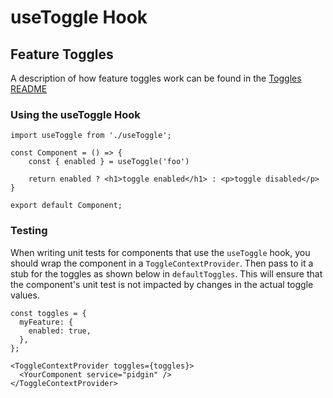 
# useToggle Hook

## Feature Toggles

A description of how feature toggles work can be found in the [Toggles README](../..//lib/config/toggles/README.md)

### Using the useToggle Hook

```
import useToggle from './useToggle';

const Component = () => {
    const { enabled } = useToggle('foo')

    return enabled ? <h1>toggle enabled</h1> : <p>toggle disabled</p>
}

export default Component;
```

### Testing

When writing unit tests for components that use the `useToggle` hook, you should wrap the component in a `ToggleContextProvider`. Then pass to it a stub for the toggles as shown below in `defaultToggles`. This will ensure that the component's unit test is not impacted by changes in the actual toggle values.

```
const toggles = {
  myFeature: {
    enabled: true,
  },
};

<ToggleContextProvider toggles={toggles}>
  <YourComponent service="pidgin" />
</ToggleContextProvider>
```
